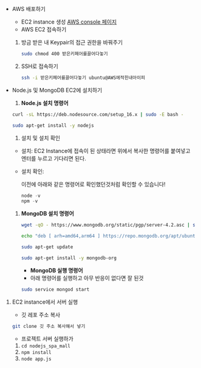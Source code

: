 - AWS 배포하기
    - EC2 instance 생성 [AWS console 페이지](https://console.aws.amazon.com/console/home)
    - AWS EC2 접속하기
    1. 방금 받은 내 Keypair의 접근 권한을 바꿔주기
        
        ```bash
        sudo chmod 400 받은키페어를끌어다놓기 
        ```
        
    2. SSH로 접속하기
        
        ```bash
        ssh -i 받은키페어를끌어다놓기 ubuntu@AWS에적힌내아이피
        ```
        
- Node.js 및 MongoDB EC2에 설치하기
    1. **Node.js 설치 명령어**
    
    ```bash
    curl -sL https://deb.nodesource.com/setup_16.x | sudo -E bash -
    
    sudo apt-get install -y nodejs
    
    ```
    
    1. 설치 및 설치 확인
    - 설치: EC2 Instance에 접속이 된 상태라면 위에서 복사한 명령어를 붙여넣고 엔터를 누르고 기다리면 된다.
    - 설치 확인:
        
        이전에 아래와 같은 명령어로 확인했던것처럼 확인할 수 있습니다!
        
        ```jsx
        node -v
        npm -v
        ```
        
    1. **MongoDB 설치 명령어**
        
        ```bash
        wget -qO - https://www.mongodb.org/static/pgp/server-4.2.asc | sudo apt-key add -
        
        echo "deb [ arh=amd64,arm64 ] https://repo.mongodb.org/apt/ubuntu bionic/mongodb-org/4.2 multiverse" | sudo tee /etc/apt/sources.list.d/mongodb-org-4.2.list
        
        sudo apt-get update
        
        sudo apt-get install -y mongodb-org
        
        ```
        
        - **MongoDB 실행 명령어**
        - 아래 명령어를 실행하고 아무 반응이 없다면 잘 된것
        
        ```bash
        sudo service mongod start
        
        ```
        

1. EC2 instance에서 서버 실행
    - 깃 레포 주소 복사
    
    ```bash
    git clone 깃 주소 복사해서 넣기
    ```
    
    - 프로젝트 서버 실행하가
    1. `cd nodejs_spa_mall`
    2. `npm install`
    3. `node app.js`